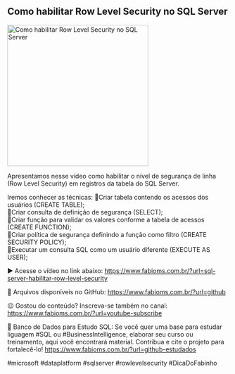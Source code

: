 ## Como habilitar Row Level Security no SQL Server

<img src="https://fabioms.com.br/uploads/youtube/Slide26.png" alt="Como habilitar Row Level Security no SQL Server" title="SQL Server" width="320"/>

Apresentamos nesse vídeo como habilitar o nível de segurança de linha (Row Level Security) em registros da tabela do SQL Server.

Iremos conhecer as técnicas:
🔹Criar tabela contendo os acessos dos usuários (CREATE TABLE);  
🔹Criar consulta de definição de segurança (SELECT);  
🔹Criar função para validar os valores conforme a tabela de acessos (CREATE FUNCTION);  
🔹Criar política de segurança definindo a função como filtro (CREATE SECURITY POLICY);  
🔹Executar um consulta SQL como um usuário diferente (EXECUTE AS USER);  

▶️ Acesse o vídeo no link abaixo:
https://www.fabioms.com.br/?url=sql-server-habilitar-row-level-security

📁 Arquivos disponíveis no GitHub:
https://www.fabioms.com.br/?url=github

😉 Gostou do conteúdo? Inscreva-se também no canal:
https://www.fabioms.com.br/?url=youtube-subscribe 

🎁 Banco de Dados para Estudo SQL:
Se você quer uma base para estudar liguagem #SQL ou #BusinessIntelligence, elaborar seu curso ou treinamento, aqui você encontrará material. 
Contribua e cite o projeto para fortalecê-lo!
https://www.fabioms.com.br/?url=github-estudados

#microsoft #dataplatform #sqlserver #rowlevelsecurity #DicaDoFabinho